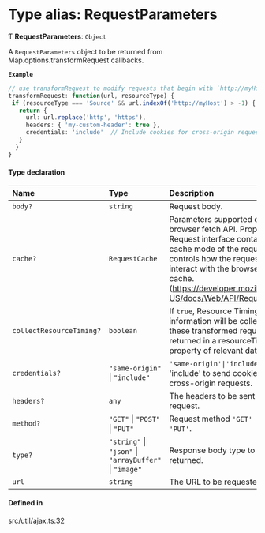 # Type alias: RequestParameters

Ƭ **RequestParameters**: `Object`

A `RequestParameters` object to be returned from Map.options.transformRequest callbacks.

**`Example`**

```ts
// use transformRequest to modify requests that begin with `http://myHost`
transformRequest: function(url, resourceType) {
 if (resourceType === 'Source' && url.indexOf('http://myHost') > -1) {
   return {
     url: url.replace('http', 'https'),
     headers: { 'my-custom-header': true },
     credentials: 'include'  // Include cookies for cross-origin requests
   }
  }
}
```

#### Type declaration

| Name | Type | Description |
| :------ | :------ | :------ |
| `body?` | `string` | Request body. |
| `cache?` | `RequestCache` | Parameters supported only by browser fetch API. Property of the Request interface contains the cache mode of the request. It controls how the request will interact with the browser's HTTP cache. (https://developer.mozilla.org/en-US/docs/Web/API/Request/cache) |
| `collectResourceTiming?` | `boolean` | If `true`, Resource Timing API information will be collected for these transformed requests and returned in a resourceTiming property of relevant data events. |
| `credentials?` | ``"same-origin"`` \| ``"include"`` | `'same-origin'\|'include'` Use 'include' to send cookies with cross-origin requests. |
| `headers?` | `any` | The headers to be sent with the request. |
| `method?` | ``"GET"`` \| ``"POST"`` \| ``"PUT"`` | Request method `'GET' \| 'POST' \| 'PUT'`. |
| `type?` | ``"string"`` \| ``"json"`` \| ``"arrayBuffer"`` \| ``"image"`` | Response body type to be returned. |
| `url` | `string` | The URL to be requested. |

#### Defined in

src/util/ajax.ts:32

